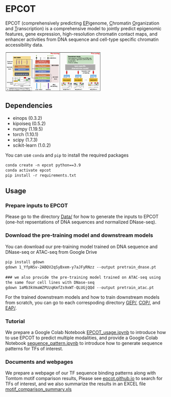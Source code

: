 # EPCOT


EPCOT (comprehensively predicting <ins>EP</ins>igenome, <ins>C</ins>hromatin <ins>O</ins>rganization and <ins>T</ins>ranscription) is a comprehensive model to jointly predict epigenomic features, gene expression, high-resolution chromatin contact maps, and enhancer activities from DNA sequence and cell-type specific chromatin accessibility data. 

<img
  src="Profiles/model.png"
  title=""
  style="display: inline-block; margin: 0 auto; max-width: 300px">
  
 ## Dependencies
* einops (0.3.2)
* kipoiseq (0.5.2)
* numpy (1.19.5)
* torch (1.10.1)
* scipy (1.7.3)
* scikit-learn (1.0.2)

You can use ```conda``` and ```pip``` to install the required packages
```
conda create -n epcot python==3.9
conda activate epcot
pip install -r requirements.txt
```
  

 ## Usage
 
### Prepare inputs to EPCOT
Please go to the directory [Data/](https://github.com/liu-bioinfo-lab/EPCOT/tree/main/Data) for how to generate the inputs to EPCOT (one-hot repsentations of DNA sequences and normalized DNase-seq).

### Download the pre-training model and downstream models
You can download our pre-training model trained on DNA sequence and DNase-seq or ATAC-seq from Google Drive
```
pip install gdown
gdown 1_YfpNSv-2ABQV2qSyBxem-y7aJFyRNzz --output pretrain_dnase.pt

### we also provide the pre-training model trained on ATAC-seq using the same four cell lines with DNase-seq
gdown 1aMb3kVmaWZPUzqKmfZs9xWT-QLUGjQQd --output pretrain_atac.pt
```

For the trained downstream models and how to train downstream models from scratch, you can go to each correspoding directory [GEP/](https://github.com/liu-bioinfo-lab/EPCOT/tree/main/GEP), [COP/](https://github.com/liu-bioinfo-lab/EPCOT/tree/main/COP), and [EAP/](https://github.com/liu-bioinfo-lab/EPCOT/tree/main/EAP).

### Tutorial
We prepare a Google Colab Notebook [EPCOT_usage.ipynb](https://github.com/liu-bioinfo-lab/EPCOT/tree/main/EPCOT_usage.ipynb) to introduce how to use EPCOT to predict multiple modalities, and provide a Google Colab Notebook [sequence_pattern.ipynb](https://github.com/liu-bioinfo-lab/EPCOT/blob/main/examples/sequence_pattern.ipynb) to introduce how to generate sequence patterns for TFs of interest.

### Documents and webpages
We prepare a webpage of our TF sequence binding patterns along with Tomtom motif comparison results, Please see [epcot.github.io](https://zzh24zzh.github.io/epcot.github.io/) to search for TFs of interest, and we also summarize the results in an EXCEL file [motif_comparison_summary.xls](https://github.com/liu-bioinfo-lab/EPCOT/tree/main/motif_comparison_summary.xls)

